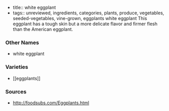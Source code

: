 - title:: white eggplant
- tags:: unreviewed, ingredients, categories, plants, produce, vegetables, seeded-vegetables, vine-grown, eggplants
white eggplant This eggplant has a tough skin but a more delicate flavor and firmer flesh than the American eggplant.

### Other Names

* white eggplant

### Varieties

* [[eggplants]]

### Sources
* http://foodsubs.com/Eggplants.html
